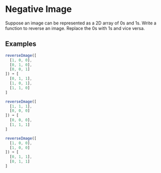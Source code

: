 # Negative Image

Suppose an image can be represented as a 2D array of 0s and 1s. Write a function to reverse an image. Replace the 0s with 1s and vice versa.

## Examples

```javascript
reverseImage([
  [1, 0, 0],
  [0, 1, 0],
  [0, 0, 1]
]) ➞ [
  [0, 1, 1],
  [1, 0, 1],
  [1, 1, 0]
]

reverseImage([
  [1, 1, 1],
  [0, 0, 0]
]) ➞ [
  [0, 0, 0],
  [1, 1, 1]
]

reverseImage([
  [1, 0, 0],
  [1, 0, 0]
]) ➞ [
  [0, 1, 1],
  [0, 1, 1]
]
```
